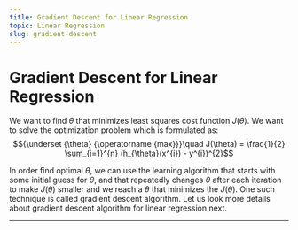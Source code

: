 ```yaml
---
title: Gradient Descent for Linear Regression
topic: Linear Regression
slug: gradient-descent
---
```


# Gradient Descent for Linear Regression

We want to find $\theta$ that minimizes least squares cost function $J(\theta)$. We want to solve the optimization problem which is formulated as: $${\underset {\theta} {\operatorname {max}}}\quad J(\theta) = \frac{1}{2} \sum_{i=1}^{n} (h_{\theta}(x^{i}) - y^{i})^{2}$$

In order find optimal $\theta$, we can use the learning algorithm that starts with some initial guess for $\theta$, and that repeatedly changes $\theta$ after each iteration to make $J(\theta)$ smaller and we reach a $\theta$ that minimizes the $J(\theta)$. One such technique is called gradient descent algorithm. Let us look more details about gradient descent algorithm for linear regression next.

---
